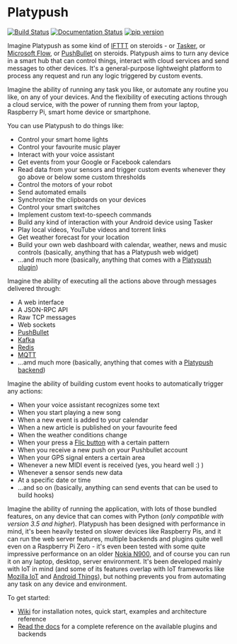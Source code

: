 Platypush
=========

[![Build Status](https://travis-ci.org/BlackLight/platypush.svg?branch=master)](https://travis-ci.org/BlackLight/platypush)
[![Documentation Status](https://readthedocs.org/projects/platypush/badge/?version=latest)](https://platypush.readthedocs.io/en/latest/?badge=latest)
[![pip version](https://pypi.python.org/pypi/platypush/)](https://img.shields.io/pypi/v/platypush.svg?style=flat)


Imagine Platypush as some kind of [IFTTT](https://ifttt.com) on steroids - or [Tasker](https://tasker.joaoapps.com/), or [Microsoft Flow](https://flow.microsoft.com), or [PushBullet](https://pushbullet.com) on steroids.
Platypush aims to turn any device in a smart hub that can control things, interact with cloud services and send messages to other devices. It's a general-purpose lightweight platform to process any request and run any logic triggered by custom events.

Imagine the ability of running any task you like, or automate any routine you like, on any of your devices. And the flexibility of executing actions through a cloud service, with the power of running them from your laptop, Raspberry Pi, smart home device or smartphone.

You can use Platypush to do things like:

- Control your smart home lights
- Control your favourite music player
- Interact with your voice assistant
- Get events from your Google or Facebook calendars
- Read data from your sensors and trigger custom events whenever they go above or below some custom thresholds
- Control the motors of your robot
- Send automated emails
- Synchronize the clipboards on your devices
- Control your smart switches
- Implement custom text-to-speech commands
- Build any kind of interaction with your Android device using Tasker
- Play local videos, YouTube videos and torrent links
- Get weather forecast for your location
- Build your own web dashboard with calendar, weather, news and music controls (basically, anything that has a Platypush web widget)
- ...and much more (basically, anything that comes with a [Platypush plugin](https://platypush.readthedocs.io/en/latest/plugins.html))

Imagine the ability of executing all the actions above through messages delivered through:

- A web interface
- A JSON-RPC API
- Raw TCP messages
- Web sockets
- [PushBullet](https://pushbullet.com)
- [Kafka](https://kafka.apache.org)
- [Redis](https://redis.io)
- [MQTT](https://mqtt.org)
- ...amd much more (basically, anything that comes with a [Platypush backend](https://platypush.readthedocs.io/en/latest/backends.html))

Imagine the ability of building custom event hooks to automatically trigger any actions:

- When your voice assistant recognizes some text
- When you start playing a new song
- When a new event is added to your calendar
- When a new article is published on your favourite feed
- When the weather conditions change
- When your press a [Flic button](https://flic.io) with a certain pattern
- When you receive a new push on your Pushbullet account
- When your GPS signal enters a certain area
- Whenever a new MIDI event is received (yes, you heard well :) )
- Whenever a sensor sends new data
- At a specific date or time
- ...and so on (basically, anything can send events that can be used to build hooks)

Imagine the ability of running the application, with lots of those bundled features, on any device that can comes with Python (_only compatible with version 3.5 and higher_). Platypush has been designed with performance in mind, it's been heavily tested on slower devices like Raspberry Pis, and it can run the web server features, multiple backends and plugins quite well even on a Raspberry Pi Zero - it's even been tested with some quite impressive performance on an older [Nokia N900](https://en.wikipedia.org/wiki/Nokia_N900), and of course you can run it on any laptop, desktop, server environment. It's been developed mainly with IoT in mind (and some of its features overlap with IoT frameworks like [Mozilla IoT](https://iot.mozilla.com) and [Android Things](https://developer.android.com/things/)), but nothing prevents you from automating any task on any device and environment.

To get started:

- [Wiki](https://github.com/BlackLight/platypush/wiki) for installation notes, quick start, examples and architecture reference
- [Read the docs](https://platypush.readthedocs.io/en/latest/) for a complete reference on the available plugins and backends


